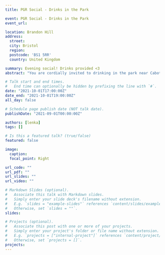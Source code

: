 ```yaml
---
title: PGR Social - Drinks in the Park

event: PGR Social - Drinks in the Park
event_url: 

location: Brandon Hill
address:
  street: 
  city: Bristol
  region: 
  postcode: 'BS1 5RR'
  country: United Kingdom

summary: Evening social! Drinks provided <3
abstract: "You are cordially invited to drinking in the park near Cabot Tower at 5:15pm on Friday the 1st of October. Please bring yourselves and maybe picnic blankets for your own comfort. Drinks will be provided and special requests will be considered:))"

# Talk start and end times.
#   End time can optionally be hidden by prefixing the line with `#`.
date: "2021-10-01T17:00:00Z"
date_end: "2021-10-01T19:00:00Z"
all_day: false

# Schedule page publish date (NOT talk date).
publishDate: "2021-09-01T00:00:00Z"

authors: [lenka]
tags: []

# Is this a featured talk? (true/false)
featured: false

image:
  caption: 
  focal_point: Right

url_code: ""
url_pdf: ""
url_slides: ""
url_video: ""

# Markdown Slides (optional).
#   Associate this talk with Markdown slides.
#   Simply enter your slide deck's filename without extension.
#   E.g. `slides = "example-slides"` references `content/slides/example-slides.md`.
#   Otherwise, set `slides = ""`.
slides:

# Projects (optional).
#   Associate this post with one or more of your projects.
#   Simply enter your project's folder or file name without extension.
#   E.g. `projects = ["internal-project"]` references `content/project/deep-learning/index.md`.
#   Otherwise, set `projects = []`.
projects:
---
```

